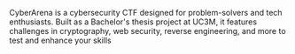 CyberArena is a cybersecurity CTF designed for problem-solvers and tech enthusiasts. Built as a Bachelor's thesis project at UC3M, it features challenges in cryptography, web security, reverse engineering, and more to test and enhance your skills